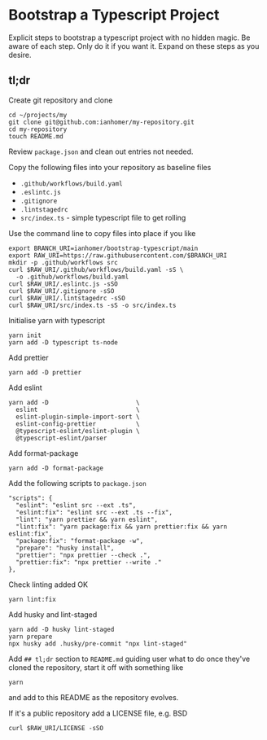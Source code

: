 # Bootstrap a Typescript Project

Explicit steps to bootstrap a typescript project with no hidden magic. Be aware
of each step. Only do it if you want it. Expand on these steps as you desire.

## tl;dr

Create git repository and clone

    cd ~/projects/my
    git clone git@github.com:ianhomer/my-repository.git
    cd my-repository
    touch README.md

Review `package.json` and clean out entries not needed.

Copy the following files into your repository as baseline files

- `.github/workflows/build.yaml`
- `.eslintc.js`
- `.gitignore`
- `.lintstagedrc`
- `src/index.ts` - simple typescript file to get rolling

Use the command line to copy files into place if you like

    export BRANCH_URI=ianhomer/bootstrap-typescript/main
    export RAW_URI=https://raw.githubusercontent.com/$BRANCH_URI
    mkdir -p .github/workflows src
    curl $RAW_URI/.github/workflows/build.yaml -sS \
      -o .github/workflows/build.yaml
    curl $RAW_URI/.eslintc.js -sSO
    curl $RAW_URI/.gitignore -sSO
    curl $RAW_URI/.lintstagedrc -sSO
    curl $RAW_URI/src/index.ts -sS -o src/index.ts

Initialise yarn with typescript

    yarn init
    yarn add -D typescript ts-node

Add prettier

    yarn add -D prettier

Add eslint

    yarn add -D                        \
      eslint                           \
      eslint-plugin-simple-import-sort \
      eslint-config-prettier           \
      @typescript-eslint/eslint-plugin \
      @typescript-eslint/parser

Add format-package

    yarn add -D format-package

Add the following scripts to `package.json`

    "scripts": {
      "eslint": "eslint src --ext .ts",
      "eslint:fix": "eslint src --ext .ts --fix",
      "lint": "yarn prettier && yarn eslint",
      "lint:fix": "yarn package:fix && yarn prettier:fix && yarn eslint:fix",
      "package:fix": "format-package -w",
      "prepare": "husky install",
      "prettier": "npx prettier --check .",
      "prettier:fix": "npx prettier --write ."
    },

Check linting added OK

    yarn lint:fix

Add husky and lint-staged

    yarn add -D husky lint-staged
    yarn prepare
    npx husky add .husky/pre-commit "npx lint-staged"

Add `## tl;dr` section to `README.md` guiding user what to do once they've
cloned the repository, start it off with something like

    yarn

and add to this README as the repository evolves.

If it's a public repository add a LICENSE file, e.g. BSD

    curl $RAW_URI/LICENSE -sSO
